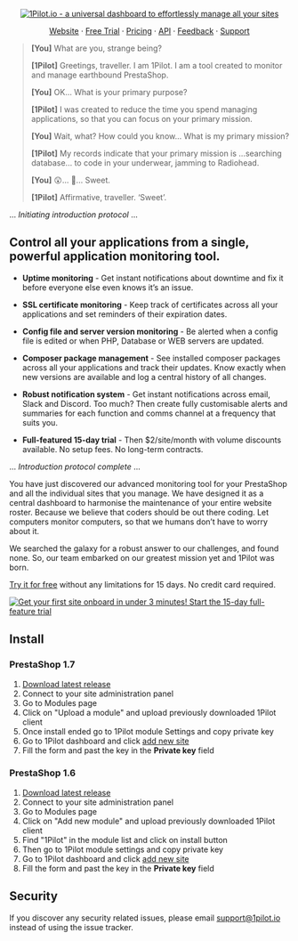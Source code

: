 <p align="center">
  <a href="https://1pilot.io"><img src="https://user-images.githubusercontent.com/12028540/52998799-76e99f80-3424-11e9-8fe5-1d063e6017fc.png" alt="1Pilot.io - a universal dashboard to effortlessly manage all your sites"></a>
</p>

<p align="center">
  <a href="https://1pilot.io">Website</a>
  <span> · </span>
  <a href="https://app.1pilot.io/register">Free Trial</a>
  <span> · </span>
  <a href="https://1pilot.io/#pricing">Pricing</a>
  <span> · </span>
  <a href="https://docs.1pilot.io/api/introduction" target="_blank">API</a>
  <span> · </span>
  <a href="https://1pilot.nolt.io" target="_blank">Feedback</a>
  <span> · </span>
  <a href="mailto:support@1pilot.io" target="_blank">Support</a>
</h4><br>

<blockquote>
<p><strong>[You]</strong> What are you, strange being?</p>
<p><strong>[1Pilot]</strong> Greetings, traveller. I am 1Pilot. I am a tool created to monitor and manage earthbound PrestaShop.</p>
<p><strong>[You]</strong> OK... What is your primary purpose?</p>
<p><strong>[1Pilot]</strong> I was created to reduce the time you spend managing applications, so that you can focus on your primary mission.</p>
<p><strong>[You]</strong> Wait, what? How could you know... What is my primary mission?</p>
<p><strong>[1Pilot]</strong> My records indicate that your primary mission is ...searching database... to code in your underwear, jamming to Radiohead.</p>
<p><strong>[You]</strong> 😲... 🤪... Sweet.</p>
<p><strong>[1Pilot]</strong> Affirmative, traveller. ‘Sweet’.</p>
</blockquote>

... _Initiating introduction protocol_ ...  

## Control all your applications from a single, powerful application monitoring tool.

- **Uptime monitoring** - Get instant notifications about downtime and fix it before everyone else even knows it’s an issue.  

- **SSL certificate monitoring** - Keep track of certificates across all your applications and set reminders of their expiration dates.  
- **Config file and server version monitoring** - Be alerted when a config file is edited or when PHP, Database or WEB servers are updated.  

- **Composer package management** - See installed composer packages across all your applications and track their updates. Know exactly when new versions are available and log a central history of all changes.  
  
- **Robust notification system** - Get instant notifications across email, Slack and Discord. Too much? Then create fully customisable alerts and summaries for each function and comms channel at a frequency that suits you.  

- **Full-featured 15-day trial** - Then $2/site/month with volume discounts available. No setup fees. No long-term contracts.  

... _Introduction protocol complete_ ...

You have just discovered our advanced monitoring tool for your PrestaShop and all the individual sites that you manage. We have designed it as a central dashboard to harmonise the maintenance of your entire website roster. Because we believe that coders should be out there coding. Let computers monitor computers, so that we humans don’t have to worry about it.

We searched the galaxy for a robust answer to our challenges, and found none. So, our team embarked on our greatest mission yet and 1Pilot was born.

<a href="https://app.1pilot.io/register">Try it for free</a> without any limitations for 15 days. No credit card required.

<a href="https://app.1pilot.io/register"><img src="https://user-images.githubusercontent.com/12028540/52998798-76510900-3424-11e9-9ad1-450ffc32f06a.jpg" alt="Get your first site onboard in under 3 minutes! Start the 15-day full-feature trial"></a>

## Install

### PrestaShop 1.7

1. [Download latest release](https://1pilot.io/download/client/prestashop)
2. Connect to your site administration panel
3. Go to Modules page
4. Click on "Upload a module" and upload previously downloaded 1Pilot client
5. Once install ended go to 1Pilot module Settings and copy private key
6. Go to 1Pilot dashboard and click [add new site](https://app.1pilot.io/sites/create)
7. Fill the form and past the key in the **Private key** field

### PrestaShop 1.6

1. [Download latest release](https://1pilot.io/download/client/prestashop)
2. Connect to your site administration panel
3. Go to Modules page
4. Click on "Add new module" and upload previously downloaded 1Pilot client
5. Find "1Pilot" in the module list and click on install button
6. Then go to 1Pilot module settings and copy private key
7. Go to 1Pilot dashboard and click [add new site](https://app.1pilot.io/sites/create)
8. Fill the form and past the key in the **Private key** field

## Security

If you discover any security related issues, please email support@1pilot.io instead of using the issue tracker.
